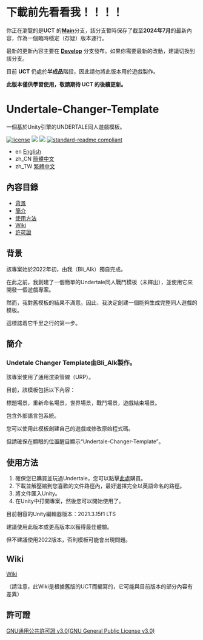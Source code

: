 # 下載前先看看我！！！！
你正在瀏覽的是**UCT** 的[**Main**](https://github.com/Bli-AIk/Undertale-Changer-Template/tree/main)分支，該分支暫時保存了截至**2024年7月**的最新內容，作為一個臨時穩定（存疑）版本運行。

最新的更新內容主要在 **[Develop](https://github.com/Bli-AIk/Undertale-Changer-Template/tree/develop)** 分支發布。如果你需要最新的改動，建議切換到該分支。

目前 **UCT** 仍處於**半成品**階段，因此請勿將此版本用於遊戲製作。

**此版本僅供學習使用，敬請期待 UCT 的後續更新。**

# Undertale-Changer-Template
一個基於Unity引擎的UNDERTALE同人遊戲模板。

[![license](https://img.shields.io/github/license/Bli-AIk/Undertale-Changer-Template
)](LICENSE)
<img src="https://img.shields.io/github/repo-size/Bli-AIk/Undertale-Changer-Template.svg"/>
<img src="https://img.shields.io/github/last-commit/Bli-AIk/Undertale-Changer-Template.svg"/>
[![standard-readme compliant](https://img.shields.io/badge/readme%20style-standard-brightgreen.svg?style=flat-square)](https://github.com/RichardLitt/standard-readme)

- en [English](readme.md)
- zh_CN [簡體中文](README.zh_CN.md)
- zh_TW [繁體中文](README.zh_TW.md)

## 內容目錄

- [背景](#背景)
- [簡介](#簡介)
- [使用方法](#使用方法)
- [Wiki](#Wiki)
- [許可證](#許可證)


## 背景
該專案始於2022年初，由我（Bli_AIk）獨自完成。

在此之前，我創建了一個簡單的Undertale同人戰鬥模板（未釋出），並使用它來開發一個遊戲專案。

然而，我對舊模板的結果不滿意。因此，我決定創建一個能夠生成完整同人遊戲的模板。

這標誌着它千里之行的第一步。

## 簡介
### Undetale Changer Template由Bli_AIk製作。

該專案使用了通用渲染管線（URP）。

目前，該模板包括以下內容：

標題場景，重新命名場景，世界場景，戰鬥場景，遊戲結束場景。

包含外部語言包系統。

您可以使用此模板創建自己的遊戲或修改原始程式碼。

但請確保在顯眼的位置醒目顯示“Undertale-Changer-Template”。

## 使用方法
1. 確保您已購買並玩過Undertale，您可以點擊[此處](https://undertale.com/)購買。
2. 下載並解壓縮到您喜歡的文件路徑內，最好選擇完全以英語命名的路徑。
3. 將文件匯入Unity。
4. 在Unity中打開專案，然後您可以開始使用了。

目前相容的Unity編輯器版本：2021.3.15f1 LTS

建議使用此版本或更高版本以獲得最佳體驗。

但不建議使用2022版本，否則模板可能會出現問題。

## Wiki

[Wiki](https://github.com/Bli-AIk/Undertale-Changer-Template/wiki/Home%E2%80%90zh_HK)

（請注意，此Wiki是根據舊版的UCT而編寫的，它可能與目前版本的部分內容有差異）

## 許可證

[GNU通用公共許可證 v3.0(GNU General Public License v3.0)](../main/LICENSE)
